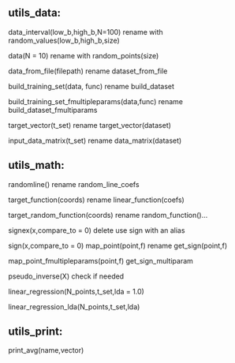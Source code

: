 

utils_data:
-------------------------------------------------
data_interval(low_b,high_b,N=100)
rename with random_values(low_b,high_b,size)

data(N = 10)
rename with random_points(size)

data_from_file(filepath)
rename dataset_from_file

build_training_set(data, func)
rename build_dataset

build_training_set_fmultipleparams(data,func)
rename build_dataset_fmultiparams

target_vector(t_set)
rename target_vector(dataset)

input_data_matrix(t_set)
rename data_matrix(dataset)

utils_math:
------------------------------------------------
randomline()
rename random_line_coefs

target_function(coords)
rename linear_function(coefs)

target_random_function(coords)
rename random_function()...

signex(x,compare_to = 0)
delete use sign with an alias

sign(x,compare_to = 0)
map_point(point,f)
rename get_sign(point,f)

map_point_fmultipleparams(point,f)
get_sign_multiparam

pseudo_inverse(X)
check if needed

linear_regression(N_points,t_set,lda = 1.0)

linear_regression_lda(N_points,t_set,lda)

utils_print:
-----------------------------------------------
print_avg(name,vector)

